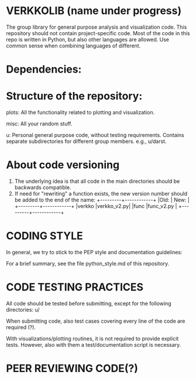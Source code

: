 VERKKOLIB (name under progress)
=========

The group library for general purpose analysis and visualization code.
This repository should not contain project-specific code.
Most of the code in this repo is written in Python, but also other languages are allowed.
Use common sense when combining languages of different.


Dependencies:
=============

Structure of the repository:
==========

plots:
    All the functionality related to plotting and visualization.

misc:
    All your random stuff.

u:
    Personal general purpose code, without testing requirements. 
    Contains separate subdirectories for different group members.
    e.g., u/darst.


About code versioning
=====================

1. The underlying idea is that all code in the main directories should be backwards compatible. 
2. If need for "rewriting" a function exists, the new version number should be added to the end of the name:
+---------+------------+
|Old:     | New:       |
+---------+------------+
|verkko   |verkko_v2.py|
|func     |func_v2.py  |
+---------+------------+
 


CODING STYLE
============
In general, we try to stick to the PEP style and documentation guidelines:

For a brief summary, see the file python_style.md of this repository.


CODE TESTING PRACTICES
======================
All code should be tested before submitting, except for the following directories:
u/

When submitting code, also test cases covering every line of the code are required (?).

With visualizations/plotting routines, it is not required to provide explicit tests.
However, also with them a test/documentation script is necessary.

PEER REVIEWING CODE(?)
======================



